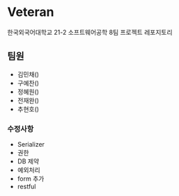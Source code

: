 # Veteran
한국외국어대학교 21-2 소프트웨어공학 8팀 프로젝트 레포지토리



## 팀원

- 김민채()
- 구예찬()
- 정혜원()
- 전재완()
- 추현호()




### 수정사항

- Serializer
- 권한
- DB 제약
- 예외처리
- form 추가
- restful
